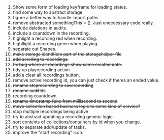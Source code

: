 1. Show some form of loading keyframe for loading states.
2. find some way to abstract storage
3. figure a better way to handle import paths
4. remove abstracted somethingThis = (). Just uneccessary code really.
5. include deletions in audits.
6. include a countdown in the recording.
7. highlight a recording red when recording.
8. highllight a recording green when playing.
9. separate out Shapes.
10. ~~make storage identifiers part of the storagehelper file~~
11. ~~add scrolling to recordings.~~
12. ~~fix bug where all recordings show same created date.~~
13. ~~tidy up playrecording action~~
14. add a clear all recordings button.
15. remove active recording id, you can just check if theres an ended value.
16. ~~rename stoprecording to saverecording~~
17. ~~rename auditIds~~
18. ~~recording countdown~~
19. ~~rename timestamp func from millisecond to second~~
20. ~~move collection based business logic to some kind of service?~~
21. stop multiple recordings being active
22. try to abstract updating a recording generic logic
23. sort contents of collections/containers by id when you change.
24. try to separate add/update of tasks.
25. improve the "start recording" icon.